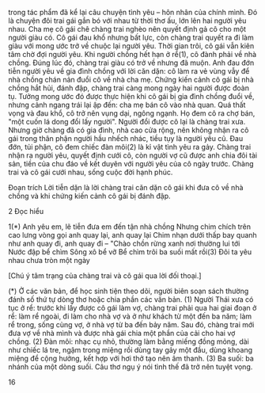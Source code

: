 trong tác phẩm đã kể lại câu chuyện tình yêu – hôn nhân của chính mình. Đó là chuyện đôi trai gái gắn bó với nhau từ thời thơ ấu, lớn lên hai người yêu nhau. Cha mẹ cô gái chê chàng trai nghèo nên quyết định gả cô cho một người giàu có. Cô gái đau khổ nhưng bất lực, còn chàng trai quyết ra đi làm giàu với mong ước trở về chuộc lại người yêu. Thời gian trôi, cô gái vẫn kiên tâm chờ đợi người yêu. Khi người chồng hết hạn ở rể(1), cô đành phải về nhà chồng. Đúng lúc đó, chàng trai giàu có trở về nhưng đã muộn. Anh đau đớn tiễn người yêu về gia đình chồng với lời căn dặn: cô làm ra vẻ vùng vẫy để nhà chồng chán nản đuổi cô về nhà cha mẹ. Chứng kiến cảnh cô gái bị nhà chồng hắt hủi, đánh đập, chàng trai càng mong ngày hai người được đoàn tụ. Tưởng mong ước đó được thực hiện khi cô gái bị gia đình chồng đuổi về, nhưng cảnh ngang trái lại ập đến: cha mẹ bán cô vào nhà quan. Quá thất vọng và đau khổ, cô trở nên vụng dại, ngông ngạnh. Họ đem cô ra chợ bán, "một cuốn lá dong đổi lấy người". Người đổi được cô lại là chàng trai xưa. Nhưng giờ chàng đã có gia đình, nhà cao cửa rộng, nên không nhận ra cô gái trong thân phận người hầu nhếch nhác, tiều tụy là người yêu cũ. Đau đớn, tủi phận, cô đem chiếc đàn môi(2) là kỉ vật tình yêu ra gảy. Chàng trai nhận ra người yêu, quyết định cưới cô, còn người vợ cũ được anh chia đôi tài sản, tiền của chu đáo về kết duyên với người yêu của cô ngày trước. Chàng trai và cô gái cưới nhau, sống cuộc đời hạnh phúc.

Đoạn trích Lời tiễn dặn là lời chàng trai căn dặn cô gái khi đưa cô về nhà chồng và khi chứng kiến cảnh cô gái bị đánh đập.

2 Đọc hiểu

1(*)
Anh yêu em, lẽ tiễn đưa em đến tận nhà chồng
Nhưng chim chích trên cao lưng vòng gọi anh quay lại, anh quay lại
Chim nhạn dưới thấp bay quanh như anh quay đi, anh quay đi
– "Chào chồn rừng xanh nơi thường lui tới
Nước đập bể chìm
Sông xô bể vỡ
Bể chìm trôi ba suối mất rồi(3)
Đôi ta yêu nhau chưa tròn một ngày

[Chú ý tâm trạng của chàng trai và cô gái qua lời đối thoại.]

(*) Ở các văn bản, để học sinh tiện theo dõi, người biên soạn sách thường đánh số thứ tự dòng thơ hoặc chia phần các văn bản.
(1) Người Thái xưa có tục ở rể: trước khi lấy được cô gái làm vợ, chàng trai phải qua hai giai đoạn ở rể: làm rể ngoài, đi làm cho nhà vợ và ở như khách từ một đến ba năm; làm rể trong, sống cùng vợ, ở nhà vợ từ ba đến bảy năm. Sau đó, chàng trai mới đưa vợ về nhà mình và được nhà gái chia một phần của cải cho hai vợ chồng.
(2) Đàn môi: nhạc cụ nhỏ, thường làm bằng miếng đồng mỏng, dài như chiếc lá tre, ngậm trong miệng rồi dùng tay gảy một đầu, dùng khoang miệng để cộng hưởng, kết hợp với hơi thở tạo nên âm thanh.
(3) Ba suối: ba nhánh của một dòng suối. Câu thơ ngụ ý nói tình thế đã trở nên tuyệt vọng.

16